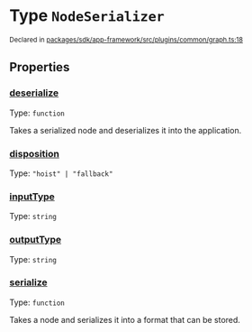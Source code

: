 # Type `NodeSerializer`
<sub>Declared in [packages/sdk/app-framework/src/plugins/common/graph.ts:18](https://github.com/dxos/dxos/blob/4cb70f94e/packages/sdk/app-framework/src/plugins/common/graph.ts#L18)</sub>




## Properties
### [deserialize](https://github.com/dxos/dxos/blob/4cb70f94e/packages/sdk/app-framework/src/plugins/common/graph.ts#L31)
Type: <code>function</code>

Takes a serialized node and deserializes it into the application.


### [disposition](https://github.com/dxos/dxos/blob/4cb70f94e/packages/sdk/app-framework/src/plugins/common/graph.ts#L21)
Type: <code>"hoist" | "fallback"</code>




### [inputType](https://github.com/dxos/dxos/blob/4cb70f94e/packages/sdk/app-framework/src/plugins/common/graph.ts#L19)
Type: <code>string</code>




### [outputType](https://github.com/dxos/dxos/blob/4cb70f94e/packages/sdk/app-framework/src/plugins/common/graph.ts#L20)
Type: <code>string</code>




### [serialize](https://github.com/dxos/dxos/blob/4cb70f94e/packages/sdk/app-framework/src/plugins/common/graph.ts#L26)
Type: <code>function</code>

Takes a node and serializes it into a format that can be stored.



